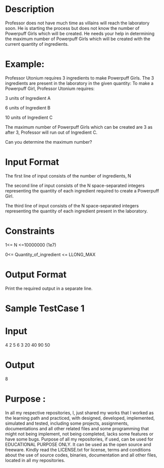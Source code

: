Description
============
Professor does not have much time as villains will reach the laboratory soon.
He is starting the process but does not know the number of Powerpuff Girls which will be created. 
He needs your help in determining the maximum number of Powerpuff Girls which will be created with the current quantity of ingredients. 

Example:
========
Professor Utonium requires 3 ingredients to make Powerpuff Girls. The 3 ingredients are present in the laboratory in the given quantity:
To make a Powerpuff Girl, Professor Utonium requires:

3 units of Ingredient A

6 units of Ingredient B

10 units of Ingredient C

The maximum number of Powerpuff Girls which can be created are 3 as after 3, Professor will run out of Ingredient C.

Can you determine the maximum number?


Input Format
============
The first line of input consists of the number of ingredients, N

The second line of input consists of the N space-separated integers representing the quantity of each ingredient required to create a Powerpuff Girl.

The third line of input consists of the N space-separated integers representing the quantity of each ingredient present in the laboratory.


Constraints
============
1<= N <=10000000 (1e7)

0<= Quantity_of_ingredient <= LLONG_MAX 

Output Format
=============
Print the required output in a separate line.

Sample TestCase 1
=================
Input
=====
4
2 5 6 3 
20 40 90 50 

Output
======
8

Purpose :
=========
In all my respective repositories, I, just shared my works that I worked as the learning path and practiced, with designed, developed, implemented, simulated and tested, including some projects, assignments, documentations and all other related files and some programming that might not being implement, not being completed, lacks some features or have some bugs. Purpose of all my repositories, if used, can be used for EDUCATIONAL PURPOSE ONLY. It can be used as the open source and freeware. Kindly read the LICENSE.txt for license, terms and conditions about the use of source codes, binaries, documentation and all other files, located in all my repositories. 
